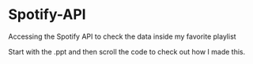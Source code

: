 # Spotify-API
Accessing the Spotify API to check the data inside my favorite playlist

Start with the .ppt and then scroll the code to check out how I made this.
